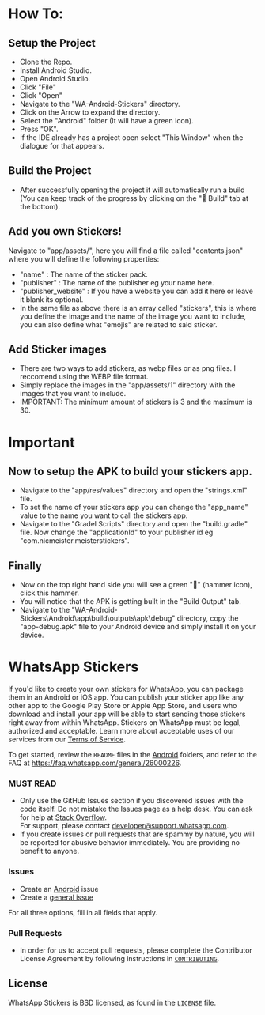# How To:

## Setup the Project
- Clone the Repo.
- Install Android Studio.
- Open Android Studio.
- Click "File"
- Click "Open"
- Navigate to the "WA-Android-Stickers" directory.
- Click on the Arrow to expand the directory.
- Select the "Android" folder (It will have a green Icon).
- Press "OK".
- If the IDE already has a project open select "This Window" when the dialogue for that appears.

## Build the Project
- After successfully opening the project it will automatically run a build (You can keep track of the progress by clicking on the "🔨 Build" tab at the bottom).

## Add you own Stickers!
Navigate to "app/assets/", here you will find a file called "contents.json" where you will define the following properties:
- "name" : The name of the sticker pack.
- "publisher" : The name of the publisher eg your name here.
- "publisher_website" : If you have a website you can add it here or leave it blank its optional.
- In the same file as above there is an array called "stickers", this is where you define the image and the name of the image you want to include, you can also define what "emojis" are related to said sticker.

## Add Sticker images
- There are two ways to add stickers, as webp files or as png files. I reccomend using the WEBP file format.
- Simply replace the images in the "app/assets/1" directory with the images that you want to include.
- IMPORTANT: The minimum amount of stickers is 3 and the maximum is 30.

# Important
## Now to setup the APK to build your stickers app.
- Navigate to the "app/res/values" directory and open the "strings.xml" file.
- To set the name of your stickers app you can change the "app_name" value to the name you want to call the stickers app.
- Navigate to the "Gradel Scripts" directory and open the "build.gradle" file. Now change the "applicationId" to your publisher id eg "com.nicmeister.meisterstickers".

## Finally
- Now on the top right hand side you will see a green "🔨" (hammer icon), click this hammer.
- You will notice that the APK is getting built in the "Build Output" tab.
- Navigate to the "WA-Android-Stickers\Android\app\build\outputs\apk\debug" directory, copy the "app-debug.apk" file to your Android device and simply install it on your device.


# WhatsApp Stickers

If you'd like to create your own stickers for WhatsApp, you can package them in an Android or iOS app. You can publish your sticker app like any other app to the Google Play Store or Apple App Store, and users who download and install your app will be able to start sending those stickers right away from within WhatsApp. Stickers on WhatsApp must be legal, authorized and acceptable. Learn more about acceptable uses of our services from our [Terms of Service](https://www.whatsapp.com/legal/#terms-of-service).

To get started, review the `README` files in the [Android](https://github.com/WhatsApp/stickers/tree/master/Android) folders, and refer to the FAQ at https://faq.whatsapp.com/general/26000226.

### MUST READ
- Only use the GitHub Issues section if you discovered issues with the code itself. Do not mistake the Issues page as a help desk. You can ask for help at [Stack Overflow](https://stackoverflow.com/).  
For support, please contact <developer@support.whatsapp.com>.
- If you create issues or pull requests that are spammy by nature, you will be reported for abusive behavior immediately. You are providing no benefit to anyone.

### Issues
- Create an [Android](https://github.com/WhatsApp/stickers/issues/new?template=android.md) issue
- Create a [general issue](https://github.com/WhatsApp/stickers/issues/new?template=general.md)

For all three options, fill in all fields that apply.

### Pull Requests
- In order for us to accept pull requests, please complete the Contributor License Agreement by following instructions in [`CONTRIBUTING`](https://github.com/WhatsApp/stickers/blob/master/CONTRIBUTING.md).

## License
WhatsApp Stickers is BSD licensed, as found in the [`LICENSE`](https://github.com/WhatsApp/stickers/blob/master/LICENSE) file.